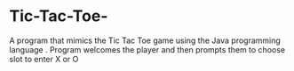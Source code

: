 # Tic-Tac-Toe-
A program that mimics the Tic Tac Toe game using the Java programming language . Program welcomes the player and then prompts them to choose slot to enter X or O
